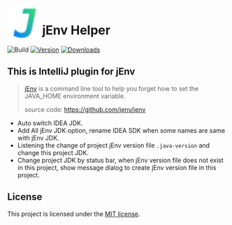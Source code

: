 <img src="src/main/resources/META-INF/pluginIcon.svg" width="80" height="80" alt="icon" align="left"/>

jEnv Helper
===

![Build](https://github.com/JokingAboutLife/intellij-jenv-plugin/workflows/Build/badge.svg)
[![Version](https://img.shields.io/jetbrains/plugin/v/PLUGIN_ID.svg)](https://plugins.jetbrains.com/plugin/PLUGIN_ID)
[![Downloads](https://img.shields.io/jetbrains/plugin/d/PLUGIN_ID.svg)](https://plugins.jetbrains.com/plugin/PLUGIN_ID)

<!-- Plugin description -->

## This is IntelliJ plugin for jEnv
> [jEnv] is a command line tool to help you forget how to set the JAVA_HOME environment variable.
>
> source code: https://github.com/jenv/jenv

- Auto switch IDEA JDK.
- Add All jEnv JDK option, rename IDEA SDK when some names are same with jEnv JDK.
- Listening the change of project jEnv version file `.java-version` and change this project JDK.
- Change project JDK by status bar, when jEnv version file does not exist in this project, show message dialog to create jEnv version file in this project.

<!-- Plugin description end -->


## License
This project is licensed under the [MIT license].

[template]: https://github.com/JetBrains/intellij-platform-plugin-template
[docs:plugin-description]: https://plugins.jetbrains.com/docs/intellij/plugin-user-experience.html#plugin-description-and-presentation
[jEnv]: https://www.jenv.be
[MIT license]: https://github.com/JokingAboutLife/intellij-jenv-plugin/blob/8969efeb61b4cc2aaea465fb07ccac5bbca04272/LICENSE
